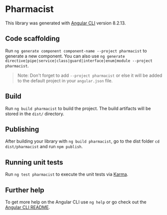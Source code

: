 # Pharmacist

This library was generated with [Angular CLI](https://github.com/angular/angular-cli) version 8.2.13.

## Code scaffolding

Run `ng generate component component-name --project pharmacist` to generate a new component. You can also use `ng generate directive|pipe|service|class|guard|interface|enum|module --project pharmacist`.
> Note: Don't forget to add `--project pharmacist` or else it will be added to the default project in your `angular.json` file. 

## Build

Run `ng build pharmacist` to build the project. The build artifacts will be stored in the `dist/` directory.

## Publishing

After building your library with `ng build pharmacist`, go to the dist folder `cd dist/pharmacist` and run `npm publish`.

## Running unit tests

Run `ng test pharmacist` to execute the unit tests via [Karma](https://karma-runner.github.io).

## Further help

To get more help on the Angular CLI use `ng help` or go check out the [Angular CLI README](https://github.com/angular/angular-cli/blob/master/README.md).
